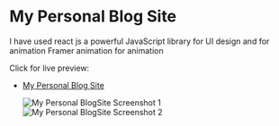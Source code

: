 # My Personal Blog Site

I have used react js a powerful JavaScript library for UI design and for animation Framer animation for animation 

Click for live preview:

- [My Personal Blog Site](https://vivekmyportfolio.netlify.app/)

  ![My Personal BlogSite Screenshot 1](https://github.com/user-attachments/assets/ec031f98-7c92-4df1-ab03-3817cee7cd5a)
![My Personal BlogSite Screenshot 2](https://github.com/user-attachments/assets/e9ac6779-d1db-47eb-a1b8-fb9b1a596b82)
